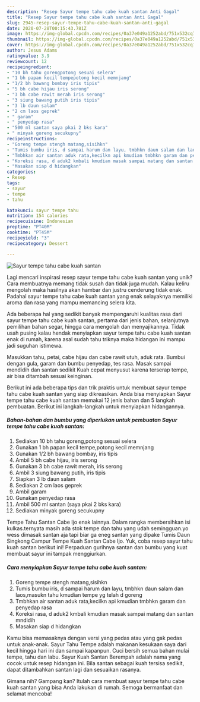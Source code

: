 ```yaml
---
description: "Resep Sayur tempe tahu cabe kuah santan Anti Gagal"
title: "Resep Sayur tempe tahu cabe kuah santan Anti Gagal"
slug: 2945-resep-sayur-tempe-tahu-cabe-kuah-santan-anti-gagal
date: 2020-07-28T00:15:43.781Z
image: https://img-global.cpcdn.com/recipes/0a37e049a1252abd/751x532cq70/sayur-tempe-tahu-cabe-kuah-santan-foto-resep-utama.jpg
thumbnail: https://img-global.cpcdn.com/recipes/0a37e049a1252abd/751x532cq70/sayur-tempe-tahu-cabe-kuah-santan-foto-resep-utama.jpg
cover: https://img-global.cpcdn.com/recipes/0a37e049a1252abd/751x532cq70/sayur-tempe-tahu-cabe-kuah-santan-foto-resep-utama.jpg
author: Jesus Adams
ratingvalue: 3.9
reviewcount: 12
recipeingredient:
- "10 bh tahu gorengpotong sesuai selera"
- "1 bh papan kecil tempepotong kecil memnjang"
- "1/2 bh bawang bombay iris tipis"
- "5 bh cabe hijau iris serong"
- "3 bh cabe rawit merah iris serong"
- "3 siung bawang putih iris tipis"
- "3 lb daun salam"
- "2 cm laos geprek"
- " garam"
- " penyedap rasa"
- "500 ml santan saya pkai 2 bks kara"
- " minyak goreng secukupny"
recipeinstructions:
- "Goreng tempe stengh matang,sisihkn"
- "Tumis bumbu iris, d sampai harum dan layu, tmbhkn daun salam dan laos,masukn tahu kmudian tempe yg telah d goreng"
- "Tmbhkan air santan aduk rata,kecilkn api kmudian tmbhkn garam dan penyedap rasa"
- "Koreksi rasa, d aduk2 kmbali kmudian masak sampai matang dan santan mndidih"
- "Masakan siap d hidangkan"
categories:
- Resep
tags:
- sayur
- tempe
- tahu

katakunci: sayur tempe tahu 
nutrition: 154 calories
recipecuisine: Indonesian
preptime: "PT40M"
cooktime: "PT45M"
recipeyield: "3"
recipecategory: Dessert

---
```



![Sayur tempe tahu cabe kuah santan](https://img-global.cpcdn.com/recipes/0a37e049a1252abd/751x532cq70/sayur-tempe-tahu-cabe-kuah-santan-foto-resep-utama.jpg)

Lagi mencari inspirasi resep sayur tempe tahu cabe kuah santan yang unik? Cara membuatnya memang tidak susah dan tidak juga mudah. Kalau keliru mengolah maka hasilnya akan hambar dan justru cenderung tidak enak. Padahal sayur tempe tahu cabe kuah santan yang enak selayaknya memiliki aroma dan rasa yang mampu memancing selera kita.

Ada beberapa hal yang sedikit banyak mempengaruhi kualitas rasa dari sayur tempe tahu cabe kuah santan, pertama dari jenis bahan, selanjutnya pemilihan bahan segar, hingga cara mengolah dan menyajikannya. Tidak usah pusing kalau hendak menyiapkan sayur tempe tahu cabe kuah santan enak di rumah, karena asal sudah tahu triknya maka hidangan ini mampu jadi suguhan istimewa.

Masukkan tahu, petai, cabe hijau dan cabe rawit utuh, aduk rata. Bumbui dengan gula, garam dan bumbu penyedap, tes rasa. Masak sampai mendidih dan santan sedikit Kuah cepat menyusut karena terserap tempe, air bisa ditambah sesuai keinginan.


Berikut ini ada beberapa tips dan trik praktis untuk membuat sayur tempe tahu cabe kuah santan yang siap dikreasikan. Anda bisa menyiapkan Sayur tempe tahu cabe kuah santan memakai 12 jenis bahan dan 5 langkah pembuatan. Berikut ini langkah-langkah untuk menyiapkan hidangannya.

<!--inarticleads1-->

##### Bahan-bahan dan bumbu yang diperlukan untuk pembuatan Sayur tempe tahu cabe kuah santan:

1. Sediakan 10 bh tahu goreng,potong sesuai selera
1. Gunakan 1 bh papan kecil tempe,potong kecil memnjang
1. Gunakan 1/2 bh bawang bombay, iris tipis
1. Ambil 5 bh cabe hijau, iris serong
1. Gunakan 3 bh cabe rawit merah, iris serong
1. Ambil 3 siung bawang putih, iris tipis
1. Siapkan 3 lb daun salam
1. Sediakan 2 cm laos geprek
1. Ambil  garam
1. Gunakan  penyedap rasa
1. Ambil 500 ml santan (saya pkai 2 bks kara)
1. Sediakan  minyak goreng secukupny


Tempe Tahu Santan Cabe Ijo enak lainnya. Dalam rangka membersihkan isi kulkas.ternyata masih ada stok tempe dan tahu yang udah semingguan.yo wess dimasak santan aja tapi biar ga eneg santan yang dipake Tumis Daun Singkong Campur Tempe Kuah Santan Cabe Ijo. Yuk, coba resep sayur tahu kuah santan berikut ini! Perpaduan gurihnya santan dan bumbu yang kuat membuat sayur ini tampak menggiurkan. 

<!--inarticleads2-->

##### Cara menyiapkan Sayur tempe tahu cabe kuah santan:

1. Goreng tempe stengh matang,sisihkn
1. Tumis bumbu iris, d sampai harum dan layu, tmbhkn daun salam dan laos,masukn tahu kmudian tempe yg telah d goreng
1. Tmbhkan air santan aduk rata,kecilkn api kmudian tmbhkn garam dan penyedap rasa
1. Koreksi rasa, d aduk2 kmbali kmudian masak sampai matang dan santan mndidih
1. Masakan siap d hidangkan


Kamu bisa memasaknya dengan versi yang pedas atau yang gak pedas untuk anak-anak. Sayur Tahu Tempe adalah makanan kesukaan saya dari kecil hingga hari ini dan sampai kapanpun. Cuci bersih semua bahan mulai tempe, tahu dan labu. Sayur Kuah Santan Berempah adalah nama yang cocok untuk resep hidangan ini. Bila santan sebagai kuah tersisa sedikit, dapat ditambahkan santan lagi dan sesuaikan rasanya. 

Gimana nih? Gampang kan? Itulah cara membuat sayur tempe tahu cabe kuah santan yang bisa Anda lakukan di rumah. Semoga bermanfaat dan selamat mencoba!
